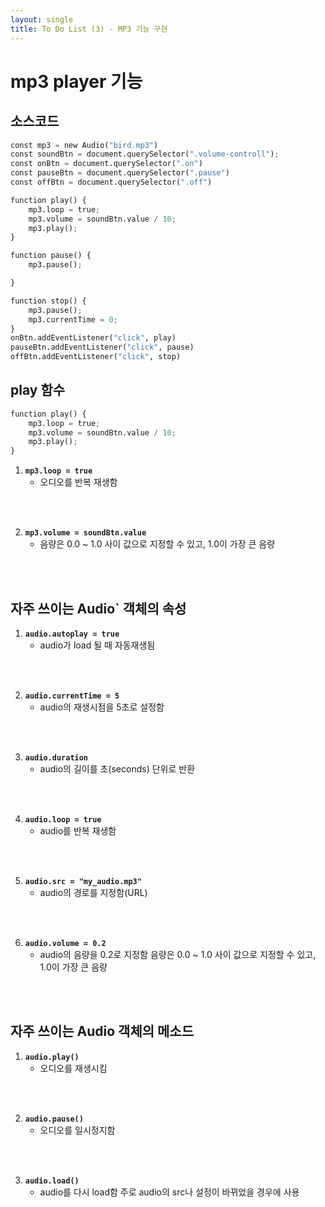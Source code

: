 ```yaml
---
layout: single
title: To Do List (3) - MP3 기능 구현
---
```

# mp3 player 기능 

## 소스코드 


```python
const mp3 = new Audio("bird.mp3")
const soundBtn = document.querySelector(".volume-controll");
const onBtn = document.querySelector(".on")
const pauseBtn = document.querySelector(".pause")
const offBtn = document.querySelector(".off")

function play() {
    mp3.loop = true;
    mp3.volume = soundBtn.value / 10;
    mp3.play();
}

function pause() {
    mp3.pause();

}

function stop() {
    mp3.pause();
    mp3.currentTime = 0;
}
onBtn.addEventListener("click", play)
pauseBtn.addEventListener("click", pause)
offBtn.addEventListener("click", stop)
```

## play 함수 


```python
function play() {
    mp3.loop = true;
    mp3.volume = soundBtn.value / 10;
    mp3.play();
}
```

1. **`mp3.loop = true`**   
    + 오디오를 반복 재생함 
<br>
<br>

2. **`mp3.volume = soundBtn.value`**   
    + 음량은 0.0 ~ 1.0 사이 값으로 지정할 수 있고, 1.0이 가장 큰 음량
<br> 
<br>

## 자주 쓰이는 Audio` 객체의 속성

1. **`audio.autoplay = true`**
    + audio가 load 될 때 자동재생됨
<br> 
<br>  
     
2. **`audio.currentTime = 5`**
    + audio의 재생시점을 5초로 설정함
<br> 
<br>

3. **`audio.duration`**
    + audio의 길이를 초(seconds) 단위로 반환
<br> 
<br>   
   
4. **`audio.loop = true`**
    + audio를 반복 재생함
<br> 
<br>   
   
5. **`audio.src = "my_audio.mp3"`**
    + audio의 경로를 지정함(URL)
<br> 
<br>   
   
6. **`audio.volume = 0.2`**
    + audio의 음량을 0.2로 지정함
      음량은 0.0 ~ 1.0 사이 값으로 지정할 수 있고, 1.0이 가장 큰 음량
<br> 
<br>   
   
## 자주 쓰이는 Audio 객체의 메소드

1. **`audio.play()`**
    + 오디오를 재생시킴 
<br> 
<br>   

2. **`audio.pause()`**
    + 오디오를 일시정지함 

<br> 
<br>

3. **`audio.load()`**
    + audio를 다시 load함
      주로 audio의 src나 설정이 바뀌었을 경우에 사용
<br> 
<br>   
   
